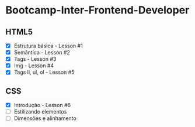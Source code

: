# Bootcamp-Inter-Frontend-Developer

## HTML5

- [x] Estrutura básica - Lesson #1
- [x] Semântica - Lesson #2
- [x] Tags - Lesson #3
- [x] Img - Lesson #4
- [x] Tags li, ul, ol - Lesson #5

## CSS

- [x] Introdução - Lesson #6
- [ ] Estilizando elementos
- [ ] Dimensões e alinhamento
